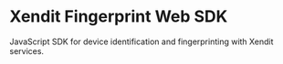 # Xendit Fingerprint Web SDK

JavaScript SDK for device identification and fingerprinting with Xendit services.
